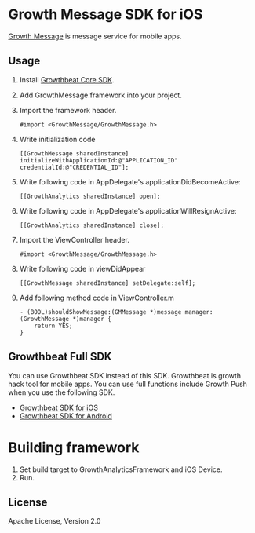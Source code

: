 # Growth Message SDK for iOS

[Growth Message](https://message.growthbeat.com/) is message service for mobile apps.

## Usage 

1. Install [Growthbeat Core SDK](https://github.com/SIROK/growthbeat-core-ios).

1. Add GrowthMessage.framework into your project. 

1. Import the framework header.

	```objc
	#import <GrowthMessage/GrowthMessage.h>
	```

1. Write initialization code

	```objc
	[[GrowthMessage sharedInstance] initializeWithApplicationId:@"APPLICATION_ID" credentialId:@"CREDENTIAL_ID"];
	```

1. Write following code in AppDelegate's applicationDidBecomeActive:

	```objc
    [[GrowthAnalytics sharedInstance] open];
	```

1. Write following code in AppDelegate's applicationWillResignActive:

	```objc
	[[GrowthAnalytics sharedInstance] close];
	```

1. Import the ViewController header.
	```objc
	#import <GrowthMessage/GrowthMessage.h>
	```

1. Write following code in viewDidAppear
	```objc
	[[GrowthMessage sharedInstance] setDelegate:self];
	```

1. Add following method code in ViewController.m
	```objc
	- (BOOL)shouldShowMessage:(GMMessage *)message manager:(GrowthMessage *)manager {
		return YES;
	}
	```

## Growthbeat Full SDK

You can use Growthbeat SDK instead of this SDK. Growthbeat is growth hack tool for mobile apps. You can use full functions include Growth Push when you use the following SDK.

* [Growthbeat SDK for iOS](https://github.com/SIROK/growthbeat-ios/)
* [Growthbeat SDK for Android](https://github.com/SIROK/growthbeat-android/)

# Building framework

1. Set build target to GrowthAnalyticsFramework and iOS Device.
1. Run.

## License

Apache License, Version 2.0
